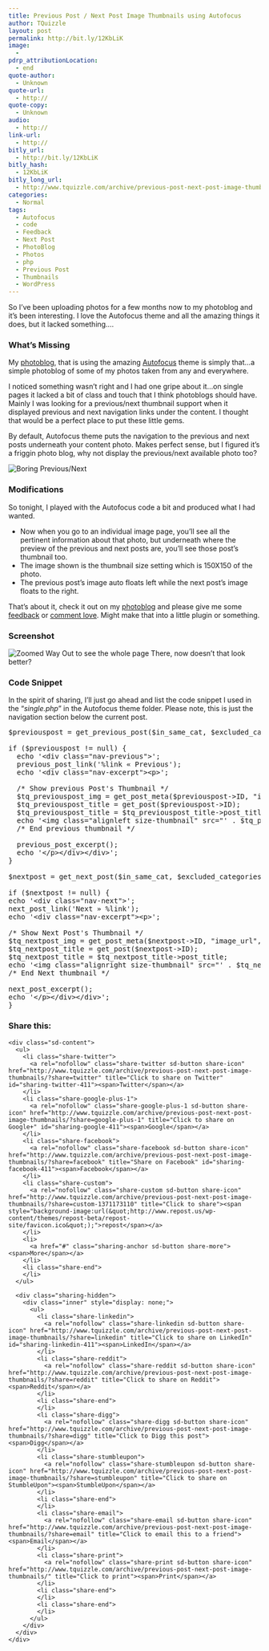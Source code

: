```yaml
---
title: Previous Post / Next Post Image Thumbnails using Autofocus
author: TQuizzle
layout: post
permalink: http://bit.ly/12KbLiK
image:
  - 
pdrp_attributionLocation:
  - end
quote-author:
  - Unknown
quote-url:
  - http://
quote-copy:
  - Unknown
audio:
  - http://
link-url:
  - http://
bitly_url:
  - http://bit.ly/12KbLiK
bitly_hash:
  - 12KbLiK
bitly_long_url:
  - http://www.tquizzle.com/archive/previous-post-next-post-image-thumbnails/
categories:
  - Normal
tags:
  - Autofocus
  - code
  - Feedback
  - Next Post
  - PhotoBlog
  - Photos
  - php
  - Previous Post
  - Thumbnails
  - WordPress
---
```

So I&#8217;ve been uploading photos for a few months now to my photoblog and it&#8217;s been interesting. I love the Autofocus theme and all the amazing things it does, but it lacked something&#8230;.

### What&#8217;s Missing

My <a rel="nofollow" target="_blank" href="http://photos.tquizzle.com/">photoblog</a>, that is using the amazing <a rel="nofollow" target="_blank" href="http://www.allancole.com/wordpress/themes/autofocus">Autofocus</a> theme is simply that&#8230;a simple photoblog of some of my photos taken from any and everywhere.

I noticed something wasn&#8217;t right and I had one gripe about it&#8230;on single pages it lacked a bit of class and touch that I think photoblogs should have. Mainly I was looking for a previous/next thumbnail support when it displayed previous and next navigation links under the content. I thought that would be a perfect place to put these little gems.

By default, Autofocus theme puts the navigation to the previous and next posts underneath your content photo. Makes perfect sense, but I figured it&#8217;s a friggin photo blog, why not display the previous/next available photo too?  
<!--more-->

  
<img src="http://i2.wp.com/www.tquizzle.com/uploads/2009/11/Picture-3.png?fit=505%2C152" alt="Boring Previous/Next" title="Boring Previous/Next" class="aligncenter size-full wp-image-418" data-recalc-dims="1" />

### Modifications

So tonight, I played with the Autofocus code a bit and produced what I had wanted.

*   Now when you go to an individual image page, you&#8217;ll see all the pertinent information about that photo, but underneath where the preview of the previous and next posts are, you&#8217;ll see those post&#8217;s thumbnail too.
*   The image shown is the thumbnail size setting which is 150X150 of the photo.
*   The previous post&#8217;s image auto floats left while the next post&#8217;s image floats to the right.

That&#8217;s about it, check it out on my <a rel="nofollow" target="_blank" href="http://photos.tquizzle.com">photoblog</a> and please give me some <a rel="nofollow" target="_blank" href="/contact/">feedback</a> or [comment love][1]. Might make that into a little plugin or something.

### Screenshot

<img src="http://i1.wp.com/www.tquizzle.com/uploads/2009/11/Picture-2.png?fit=504%2C763" alt="Zoomed Way Out to see the whole page" title="Zoomed Way Out to see the whole page" class="aligncenter size-full wp-image-415" data-recalc-dims="1" />  
There, now doesn&#8217;t that look better?

### Code Snippet

In the spirit of sharing, I&#8217;ll just go ahead and list the code snippet I used in the &#8220;*single.php*&#8221; in the Autofocus theme folder. Please note, this is just the navigation section below the current post.

<pre class="brush: php; collapse: false; title: ; toolbar: false; wrap-lines: false; notranslate" title="">$previouspost = get_previous_post($in_same_cat, $excluded_categories);

if ($previouspost != null) {
  echo '&lt;div class="nav-previous"&gt;';
  previous_post_link('%link &laquo; Previous');
  echo '&lt;div class="nav-excerpt"&gt;&lt;p&gt;';

  /* Show previous Post's Thumbnail */
  $tq_previouspost_img = get_post_meta($previouspost-&gt;ID, "image_url", $single = true);
  $tq_previouspost_title = get_post($previouspost-&gt;ID);
  $tq_previouspost_title = $tq_previouspost_title-&gt;post_title;
  echo '&lt;img class="alignleft size-thumbnail" src="' . $tq_previouspost_img . '" alt="' . $tq_previouspost_title . '" width="150" height="150" /&gt;';
  /* End previous thumbnail */			

  previous_post_excerpt();
  echo '&lt;/p&gt;&lt;/div&gt;&lt;/div&gt;';
} 

$nextpost = get_next_post($in_same_cat, $excluded_categories);

if ($nextpost != null) {
echo '&lt;div class="nav-next"&gt;';
next_post_link('Next &raquo; %link');
echo '&lt;div class="nav-excerpt"&gt;&lt;p&gt;';

/* Show Next Post's Thumbnail */
$tq_nextpost_img = get_post_meta($nextpost-&gt;ID, "image_url", $single = true);
$tq_nextpost_title = get_post($nextpost-&gt;ID);
$tq_nextpost_title = $tq_nextpost_title-&gt;post_title;
echo '&lt;img class="alignright size-thumbnail" src="' . $tq_nextpost_img . '" alt="' . $tq_nextpost_title . '" width="150" height="150" /&gt;';
/* End Next thumbnail */			

next_post_excerpt();
echo '&lt;/p&gt;&lt;/div&gt;&lt;/div&gt;';
} 
</pre>

<div class="sharedaddy sd-sharing-enabled">
  <div class="robots-nocontent sd-block sd-social sd-social-icon-text sd-sharing">
    <h3 class="sd-title">
      Share this:
    </h3>
    
    <div class="sd-content">
      <ul>
        <li class="share-twitter">
          <a rel="nofollow" class="share-twitter sd-button share-icon" href="http://www.tquizzle.com/archive/previous-post-next-post-image-thumbnails/?share=twitter" title="Click to share on Twitter" id="sharing-twitter-411"><span>Twitter</span></a>
        </li>
        <li class="share-google-plus-1">
          <a rel="nofollow" class="share-google-plus-1 sd-button share-icon" href="http://www.tquizzle.com/archive/previous-post-next-post-image-thumbnails/?share=google-plus-1" title="Click to share on Google+" id="sharing-google-411"><span>Google</span></a>
        </li>
        <li class="share-facebook">
          <a rel="nofollow" class="share-facebook sd-button share-icon" href="http://www.tquizzle.com/archive/previous-post-next-post-image-thumbnails/?share=facebook" title="Share on Facebook" id="sharing-facebook-411"><span>Facebook</span></a>
        </li>
        <li class="share-custom">
          <a rel="nofollow" class="share-custom sd-button share-icon" href="http://www.tquizzle.com/archive/previous-post-next-post-image-thumbnails/?share=custom-1371173110" title="Click to share"><span style="background-image:url(&quot;http://www.repost.us/wp-content/themes/repost-beta/repost-site/favicon.ico&quot;);">repost</span></a>
        </li>
        <li>
          <a href="#" class="sharing-anchor sd-button share-more"><span>More</span></a>
        </li>
        <li class="share-end">
        </li>
      </ul>
      
      <div class="sharing-hidden">
        <div class="inner" style="display: none;">
          <ul>
            <li class="share-linkedin">
              <a rel="nofollow" class="share-linkedin sd-button share-icon" href="http://www.tquizzle.com/archive/previous-post-next-post-image-thumbnails/?share=linkedin" title="Click to share on LinkedIn" id="sharing-linkedin-411"><span>LinkedIn</span></a>
            </li>
            <li class="share-reddit">
              <a rel="nofollow" class="share-reddit sd-button share-icon" href="http://www.tquizzle.com/archive/previous-post-next-post-image-thumbnails/?share=reddit" title="Click to share on Reddit"><span>Reddit</span></a>
            </li>
            <li class="share-end">
            </li>
            <li class="share-digg">
              <a rel="nofollow" class="share-digg sd-button share-icon" href="http://www.tquizzle.com/archive/previous-post-next-post-image-thumbnails/?share=digg" title="Click to Digg this post"><span>Digg</span></a>
            </li>
            <li class="share-stumbleupon">
              <a rel="nofollow" class="share-stumbleupon sd-button share-icon" href="http://www.tquizzle.com/archive/previous-post-next-post-image-thumbnails/?share=stumbleupon" title="Click to share on StumbleUpon"><span>StumbleUpon</span></a>
            </li>
            <li class="share-end">
            </li>
            <li class="share-email">
              <a rel="nofollow" class="share-email sd-button share-icon" href="http://www.tquizzle.com/archive/previous-post-next-post-image-thumbnails/?share=email" title="Click to email this to a friend"><span>Email</span></a>
            </li>
            <li class="share-print">
              <a rel="nofollow" class="share-print sd-button share-icon" href="http://www.tquizzle.com/archive/previous-post-next-post-image-thumbnails/" title="Click to print"><span>Print</span></a>
            </li>
            <li class="share-end">
            </li>
            <li class="share-end">
            </li>
          </ul>
        </div>
      </div>
    </div>
  </div>
</div>

 [1]: http://www.tquizzle.com/2009/11/21/previous-post-next-post-image-thumbnails/#respond